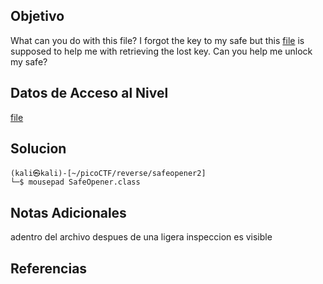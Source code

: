 
## Objetivo

What can you do with this file? I forgot the key to my safe but this [file](https://artifacts.picoctf.net/c/291/SafeOpener.class) is supposed to help me with retrieving the lost key. Can you help me unlock my safe?

## Datos de Acceso al Nivel

 [file](https://artifacts.picoctf.net/c/291/SafeOpener.class)
## Solucion

```
(kali㉿kali)-[~/picoCTF/reverse/safeopener2]
└─$ mousepad SafeOpener.class 

```

## Notas Adicionales


adentro del archivo despues de una ligera inspeccion es visible
## Referencias
